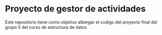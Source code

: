 # Proyecto de gestor de actividades
Este repositorio tiene como objetivo albergar el codigo del proyecto final del grupo 5 del curso de estructura de datos
